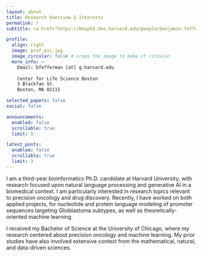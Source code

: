 ```yaml
---
layout: about
title: Research Overview & Interests
permalink: /
subtitle: <a href="https://bmiphd.hms.harvard.edu/people/benjamin-fefferman">Harvard Bioinformatics & Integrative Genomics Ph.D. Program</a>

profile:
  align: right
  image: prof_pic.jpg
  image_circular: false # crops the image to make it circular
  more_info: >
    Email: bfefferman [at] g.harvard.edu
    
    Center for Life Science Boston
    3 Blackfan St.
    Boston, MA 02115

selected_papers: false
social: false

announcements:
  enabled: false
  scrollable: true
  limit: 5

latest_posts:
  enabled: false
  scrollable: true
  limit: 3
---
```


I am a third-year bioinformatics Ph.D. candidate at Harvard University, with research focused upon natural language processing and generative AI in a biomedical context. I am particularly interested in research topics relevant to precision oncology and drug discovery. Recently, I have worked on both applied projects, for nucleotide and protein language modeling of promoter sequences targeting Glioblastoma subtypes, as well as theoretically-oriented machine learning. 

I received my Bachelor of Science at the University of Chicago, where my research centered about precision oncology and machine learning. My prior studies have also involved extensive context from the mathematical, natural, and data-driven sciences.
